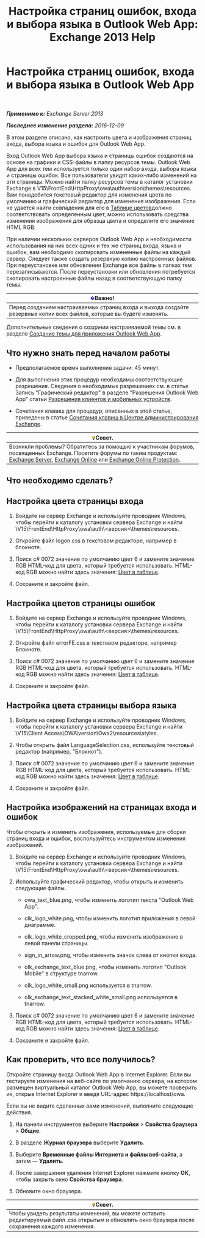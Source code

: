 ﻿---
title: 'Настройка страниц ошибок, входа и выбора языка в Outlook Web App: Exchange 2013 Help'
TOCTitle: Настройка страниц ошибок, входа и выбора языка в Outlook Web App
ms:assetid: d8d9f735-7181-428f-9049-b9886dce5159
ms:mtpsurl: https://technet.microsoft.com/ru-ru/library/Ee633483(v=EXCHG.150)
ms:contentKeyID: 54652136
ms.date: 05/22/2018
mtps_version: v=EXCHG.150
ms.translationtype: MT
---

# Настройка страниц ошибок, входа и выбора языка в Outlook Web App

 

_**Применимо к:** Exchange Server 2013_

_**Последнее изменение раздела:** 2016-12-09_

В этом разделе описано, как настроить цвета и изображения страниц входа, выбора языка и ошибок для Outlook Web App.

Вход Outlook Web App выбора языка и страницы ошибок создаются на основе на графики и CSS-файлы в папку ресурсов темы. Outlook Web App для всех тем используется только один набор входа, выбора языка и страницы ошибок. Все пользователи увидят каких-либо изменений на эти страницы. Можно найти папку ресурсов темы в каталог установки Exchange в V15\\FrontEnd\\HttpProxy\\owa\\auth\\version\\themes\\resources. Вам понадобится текстовый редактор для изменения цвета по умолчанию и графический редактор для изменения изображения. Если не удается найти совпадения для его в [Таблице цветов](https://go.microsoft.com/fwlink/p/?linkid=280679)должно соответствовать определенным цвет, можно использовать средства изменения изображения для образца цвета и определите его значение HTML RGB.

При наличии нескольких серверов Outlook Web App и необходимости использования на них всех одних и тех же страниц входа, языка и ошибок, вам необходимо скопировать измененные файлы на каждый сервер. Следует также создать резервную копию настроенных файлов. При переустановке или обновлении Exchange все файлы в папках тем перезаписываются. После переустановки или обновления потребуется скопировать настроенные файлы назад в соответствующую папку темы.

<table>
<thead>
<tr class="header">
<th><img src="images/Dd876857.important(EXCHG.150).gif" title="Важно" alt="Важно" />Важно!</th>
</tr>
</thead>
<tbody>
<tr class="odd">
<td>Перед созданием настраиваемых страниц входа и выхода создайте резервные копии всех файлов, которые вы будете изменять.</td>
</tr>
</tbody>
</table>


Дополнительные сведения о создании настраиваемой темы см. в разделе [Создание темы для приложения Outlook Web App](create-a-theme-for-outlook-web-app-exchange-2013-help.md).

## Что нужно знать перед началом работы

  - Предполагаемое время выполнения задачи: 45 минут.

  - Для выполнения этих процедур необходимы соответствующие разрешения. Сведения о необходимых разрешениях см. в статье Запись "Графический редактор" в разделе "Разрешения Outlook Web App" статьи [Разрешения клиентов и мобильных устройств](clients-and-mobile-devices-permissions-exchange-2013-help.md).

  - Сочетания клавиш для процедур, описанных в этой статье, приведены в статье [Сочетания клавиш в Центре администрирования Exchange](keyboard-shortcuts-in-the-exchange-admin-center-exchange-online-protection-help.md).

<table>
<thead>
<tr class="header">
<th><img src="images/Bb124558.tip(EXCHG.150).gif" title="Совет" alt="Совет" />Совет.</th>
</tr>
</thead>
<tbody>
<tr class="odd">
<td>Возникли проблемы? Обратитесь за помощью к участникам форумов, посвященных Exchange. Посетите форумы по таким продуктам: <a href="https://go.microsoft.com/fwlink/p/?linkid=60612">Exchange Server</a>, <a href="https://go.microsoft.com/fwlink/p/?linkid=267542">Exchange Online</a> или <a href="https://go.microsoft.com/fwlink/p/?linkid=285351">Exchange Online Protection</a>..</td>
</tr>
</tbody>
</table>


## Что необходимо сделать?

## Настройка цвета страницы входа

1.  Войдите на сервер Exchange и используйте проводник Windows, чтобы перейти к каталогу установки сервера Exchange и найти \\V15\\FrontEnd\\HttpProxy\\owa\\auth\\\<версия\>\\themes\\resources.

2.  Откройте файл logon.css в текстовом редакторе, например в блокноте.

3.  Поиск c\# 0072 значение по умолчанию цвет 6 и замените значение RGB HTML-код для цвета, который требуется использовать. HTML-код RGB можно найти здесь значения: [Цвет в таблице](https://go.microsoft.com/fwlink/p/?linkid=280679).

4.  Сохраните и закройте файл.

## Настройка цветов страницы ошибок

1.  Войдите на сервер Exchange и используйте проводник Windows, чтобы перейти к каталогу установки сервера Exchange и найти \\V15\\FrontEnd\\HttpProxy\\owa\\auth\\\<версия\>\\themes\\resources.

2.  Откройте файл errorFE.css в текстовом редакторе, например Блокноте.

3.  Поиск c\# 0072 значение по умолчанию цвет 6 и замените значение RGB HTML-код для цвета, который требуется использовать. HTML-код RGB можно найти здесь значения: [Цвет в таблице](https://go.microsoft.com/fwlink/p/?linkid=280679).

4.  Сохраните и закройте файл.

## Настройка цвета страницы выбора языка

1.  Войдите на сервер Exchange и используйте проводник Windows, чтобы перейти к каталогу установки сервера Exchange и найти \\V15\\Client Access\\OWA\\version\\Owa2\\resources\\styles.

2.  Чтобы открыть файл LanguageSelection.css, используйте текстовый редактор (например, "Блокнот").

3.  Поиск c\# 0072 значение по умолчанию цвет 6 и замените значение RGB HTML-код для цвета, который требуется использовать. HTML-код RGB можно найти здесь значения: [Цвет в таблице](https://go.microsoft.com/fwlink/p/?linkid=280679).

4.  Сохраните и закройте файл.

## Настройка изображений на страницах входа и ошибок

Чтобы открыть и изменить изображения, используемые для сборки страниц входа и ошибок, воспользуйтесь инструментом изменения изображений.

1.  Войдите на сервер Exchange и используйте проводник Windows, чтобы перейти к каталогу установки сервера Exchange и найти \\V15\\FrontEnd\\HttpProxy\\owa\\auth\\\<версия\>\\themes\\resources.

2.  Используйте графический редактор, чтобы открыть и изменить следующие файлы.
    
      - owa\_text\_blue.png, чтобы изменить логотип текста "Outlook Web App".
    
      - olk\_logo\_white.png, чтобы изменить логотип приложения в левой диаграмме.
    
      - olk\_logo\_white\_cropped.png, чтобы изменить изображение в левой панели страницы.
    
      - sign\_in\_arrow.png, чтобы изменить значок слева от кнопки входа.
    
      - olk\_exchange\_text\_blue.png, чтобы изменить логотип "Outlook Mobile" в структуре tnarrow.
    
      - olk\_logo\_white\_small.png используется в tnarrow.
    
      - olk\_exchange\_text\_stacked\_white\_small.png используется в tnarrow.

3.  Поиск c\# 0072 значение по умолчанию цвет 6 и замените значение RGB HTML-код для цвета, который требуется использовать. HTML-код RGB можно найти здесь значения: [Цвет в таблице](https://go.microsoft.com/fwlink/p/?linkid=280679).

4.  Сохраните и закройте файл.

## Как проверить, что все получилось?

Откройте страницу входа Outlook Web App в Internet Explorer. Если вы тестируете изменения на веб-сайте по умолчанию сервера, на котором размещен виртуальный каталог Outlook Web App, вы можете проверить их, открыв Internet Explorer и введя URL-адрес https://localhost/owa.

Если вы не видите сделанных вами изменений, выполните следующие действия.

1.  На панели инструментов выберите **Настройки** \> **Свойства браузера** \> **Общие**.

2.  В разделе **Журнал браузера** выберите **Удалить**.

3.  Выберите **Временные файлы Интернета и файлы веб-сайта**, а затем — **Удалить**.

4.  После завершения удаления Internet Explorer нажмите кнопку **ОК**, чтобы закрыть окно **Свойства браузера**.

5.  Обновите окно браузера.

<table>
<thead>
<tr class="header">
<th><img src="images/Bb124558.tip(EXCHG.150).gif" title="Совет" alt="Совет" />Совет.</th>
</tr>
</thead>
<tbody>
<tr class="odd">
<td>Чтобы увидеть результаты изменений, вы можете оставить редактируемый файл .css открытым и обновлять окно браузера после сохранения каждого изменения.</td>
</tr>
</tbody>
</table>

